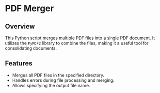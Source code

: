 # PDF Merger

## Overview

This Python script merges multiple PDF files into a single PDF document. It utilizes the `PyPDF2` library to combine the files, making it a useful tool for consolidating documents.

## Features

- Merges all PDF files in the specified directory.
- Handles errors during file processing and merging.
- Allows specifying the output file name.
